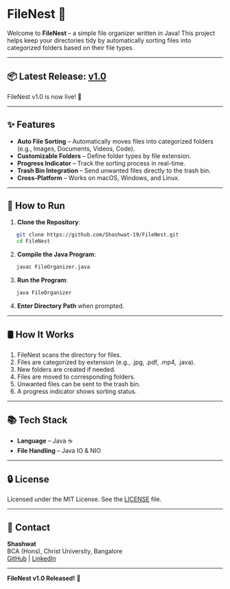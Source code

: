 # FileNest 📂

Welcome to **FileNest** – a simple file organizer written in Java! This project helps keep your directories tidy by automatically sorting files into categorized folders based on their file types.

---

## 📦 Latest Release: [v1.0](https://github.com/Shashwat-19/FileNest/releases/tag/v1.0)
FileNest v1.0 is now live! 🎉

---

## ✨ Features

- **Auto File Sorting** – Automatically moves files into categorized folders (e.g., Images, Documents, Videos, Code).
- **Customizable Folders** – Define folder types by file extension.
- **Progress Indicator** – Track the sorting process in real-time.
- **Trash Bin Integration** – Send unwanted files directly to the trash bin.
- **Cross-Platform** – Works on macOS, Windows, and Linux.

---

## 🚀 How to Run

1. **Clone the Repository**:
```bash
   git clone https://github.com/Shashwat-19/FileNest.git
   cd FileNest
```
2. **Compile the Java Program**:
```bash
   javac FileOrganizer.java
```
3. **Run the Program**:
```bash
   java FileOrganizer
```
4. **Enter Directory Path** when prompted.

---

## 🛢️ How It Works

1. FileNest scans the directory for files.
2. Files are categorized by extension (e.g., .jpg, .pdf, .mp4, .java).
3. New folders are created if needed.
4. Files are moved to corresponding folders.
5. Unwanted files can be sent to the trash bin.
6. A progress indicator shows sorting status.

---

## 📚 Tech Stack

- **Language** – Java ☕️
- **File Handling** – Java IO & NIO

---

## 🔒 License

Licensed under the MIT License. See the [LICENSE](LICENSE) file.

---

## 📩 Contact

**Shashwat**  
BCA (Hons), Christ University, Bangalore  
[GitHub](https://github.com/Shashwat-19) | [LinkedIn](https://www.linkedin.com/in/shashwatk1956/)  

---

**FileNest v1.0 Released!** 🎉

